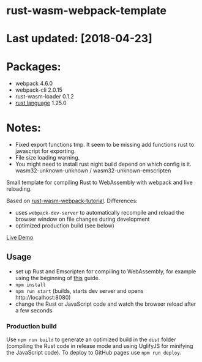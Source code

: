 # rust-wasm-webpack-template

# Last updated: [2018-04-23]

# Packages:
 * webpack 4.6.0
 * webpack-cli 2.0.15
 * rust-wasm-loader 0.1.2
 * [rust language](https://www.rust-lang.org/en-US/) 1.25.0

# Notes:
 * Fixed export functions tmp. It seem to be missing add functions rust to javascript for exporting.
 * File size loading warning.
 * You might need to install rust night build depend on which config is it. wasm32-unknown-unknown / wasm32-unknown-emscripten
 

 

Small template for compiling Rust to WebAssembly with webpack and live reloading.

Based on [rust-wasm-webpack-tutorial](https://github.com/ianjsikes/rust-wasm-webpack-tutorial). Differences:
- uses `webpack-dev-server` to automatically recompile and reload the browser window on file changes during development
- optimized production build (see below)

[Live Demo](https://bwasty.github.io/rust-wasm-webpack-template/)

## Usage
* set up Rust and Emscripten for compiling to WebAssembly, for example using the beginning of [this](https://medium.com/@ianjsikes/get-started-with-rust-webassembly-and-webpack-58d28e219635) guide.
* `npm install`
* `npm run start` (builds, starts dev server and opens http://localhost:8080)
* change the Rust or JavaScript code and watch the browser reload after a few seconds

### Production build
Use `npm run build` to generate an optimized build in the `dist` folder (compiling the Rust code in release mode and using UglifyJS for minifying the JavaScript code). To deploy to GitHub pages use `npm run deploy`.
